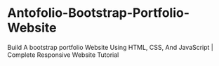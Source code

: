 # Antofolio-Bootstrap-Portfolio-Website
Build A bootstrap portfolio Website Using HTML, CSS, And JavaScript | Complete Responsive Website Tutorial
